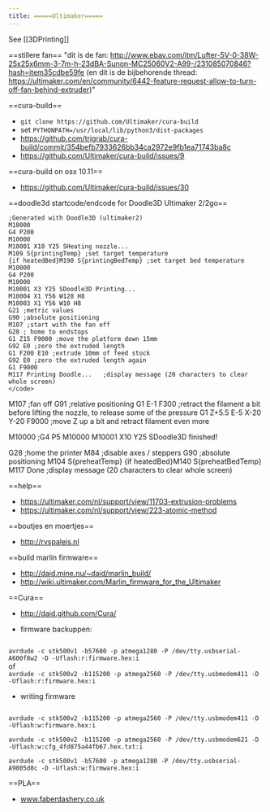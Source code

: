 ```yaml
---
title: =====Ultimaker=====
---
```


See [[3DPrinting]]

==stillere fan==
"dit is de fan: http://www.ebay.com/itm/Lufter-5V-0-38W-25x25x6mm-3-7m-h-23dBA-Sunon-MC25060V2-A99-/231085070846?hash=item35cdbe59fe
(en dit is de bijbehorende thread: https://ultimaker.com/en/community/6442-feature-request-allow-to-turn-off-fan-behind-extruder)"

==cura-build==
* `git clone https://github.com/Ultimaker/cura-build`
* set `PYTHONPATH=/usr/local/lib/python3/dist-packages`
* https://github.com/trigrab/cura-build/commit/354befb7933626bb34ca2972e9fb1ea71743ba8c
* https://github.com/Ultimaker/cura-build/issues/9

==cura-build on osx 10.11==
* https://github.com/Ultimaker/cura-build/issues/30


==doodle3d startcode/endcode for Doodle3D Ultimaker 2/2go==
```
;Generated with Doodle3D (ultimaker2)
M10000
G4 P200
M10000
M10001 X10 Y25 SHeating nozzle...
M109 S{printingTemp} ;set target temperature 
{if heatedBed}M190 S{printingBedTemp} ;set target bed temperature
M10000
G4 P200 
M10000
M10001 X3 Y25 SDoodle3D Printing...
M10004 X1 Y56 W128 H8
M10003 X1 Y56 W10 H8
G21 ;metric values
G90 ;absolute positioning
M107 ;start with the fan off
G28 ; home to endstops
G1 Z15 F9000 ;move the platform down 15mm
G92 E0 ;zero the extruded length
G1 F200 E10 ;extrude 10mm of feed stock
G92 E0 ;zero the extruded length again
G1 F9000
M117 Printing Doodle...   ;display message (20 characters to clear whole screen)
</code>

```
M107 ;fan off
G91 ;relative positioning
G1 E-1 F300 ;retract the filament a bit before lifting the nozzle, to release some of the pressure
G1 Z+5.5 E-5 X-20 Y-20 F9000 ;move Z up a bit and retract filament even more

M10000
;G4 P5
M10000
M10001 X10 Y25 SDoodle3D finished!

G28 ;home the printer
M84 ;disable axes / steppers
G90 ;absolute positioning
M104 S{preheatTemp}
{if heatedBed}M140 S{preheatBedTemp}
M117 Done                 ;display message (20 characters to clear whole screen)
</code>


==help==
* https://ultimaker.com/nl/support/view/11703-extrusion-problems
* https://ultimaker.com/nl/support/view/223-atomic-method

==boutjes en moertjes==
* http://rvspaleis.nl

==build marlin firmware==
* http://daid.mine.nu/~daid/marlin_build/
* http://wiki.ultimaker.com/Marlin_firmware_for_the_Ultimaker

==Cura==
* http://daid.github.com/Cura/

* firmware backuppen:
<code bash>
avrdude -c stk500v1 -b57600 -p atmega1280 -P /dev/tty.usbserial-A600f8w2 -D -Uflash:r:firmware.hex:i
</code>
of
<code bash>
avrdude -c stk500v2 -b115200 -p atmega2560 -P /dev/tty.usbmodem411 -D -Uflash:r:firmware.hex:i
</code>

* writing firmware
<code bash>
avrdude -c stk500v2 -b115200 -p atmega2560 -P /dev/tty.usbmodem411 -D -Uflash:w:firmware.hex:i
</code>
<code bash>
avrdude -c stk500v2 -b115200 -p atmega2560 -P /dev/tty.usbmodem621 -D -Uflash:w:cfg_4fd875a44fb67.hex.txt:i
</code>

<code bash>
avrdude -c stk500v1 -b57600 -p atmega1280 -P /dev/tty.usbserial-A9005d8c -D -Uflash:w:firmware.hex:i
</code>

==PLA==
* www.faberdashery.co.uk

